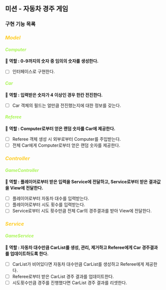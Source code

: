 ## 미션 - 자동차 경주 게임

### 구현 기능 목록

### *<span style = 'color : #FFCD28'>Model</span>*<br/>

#### *<span style = 'color : #A8F552'>Computer</span>*<br/>
**🔆 역할 : 0-9까지의 숫자 중 임의의 숫자를 생성한다.**<br/>

- [ ] 인터페이스로 구현한다.<br/>

#### *<span style = 'color : #A8F552'>Car</span>*<br/>
**🔆 역할 : 입력받은 숫자가 4 이상인 경우 한칸 전진한다.**<br/>

- [ ] Car 객체의 필드는 얼만큼 전진했는지에 대한 정보를 갖는다.<br/>


#### *<span style = 'color : #A8F552'>Referee</span>*<br/>
**🔆 역할 : Computer로부터 얻은 랜덤 숫자를 Car에 제공한다.**<br/>

- [ ] Referee 객체 생성 시 외부로부터 Computer를 주입받는다.<br/>
- [ ] 전체 Car에게 Computer로부터 얻은 랜덤 숫자를 제공한다.<br/>

### *<span style = 'color : #FFCD28'>Controller</span>*<br/>

#### *<span style = 'color : #A8F552'>GameController</span>*<br/>
**🔆 역할 : 플레이어로부터 받은 입력을 Service에 전달하고, Service로부터 받은 결과값을 View에 전달한다.**<br/>

- [ ] 플레이어로부터 자동차 대수를 입력받는다.<br/>
- [ ] 플레이어로부터 시도 횟수를 입력받는다.<br/>
- [ ] Service로부터 시도 횟수만큼 전체 Car의 경주결과를 받아 View에 전달한다.<br/>

### *<span style = 'color : #FFCD28'>Service</span>*<br/>

#### *<span style = 'color : #A8F552'>GameService</span>*<br/>
**🔆 역할 : 자동차 대수만큼 CarList를 생성, 관리, 제거하고 Referee에게 Car 경주결과를 업데이트하도록 한다.**<br/>

- [ ] CarList가 비어있다면 자동차 대수만큼 CarList를 생성하고 Referee에게 제공한다.<br/>
- [ ] Referee로부터 받은 CarList 경주 결과를 업데이트한다.<br/>
- [ ] 시도횟수만큼 경주를 진행했다면 CarList 경주 결과를 리셋한다.<br/>
